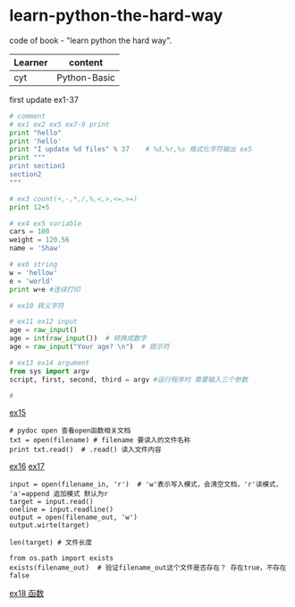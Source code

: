 # learn-python-the-hard-way
code of book - "learn python the hard way".

| Learner | content |
|-----------|----------|
| cyt | Python-Basic |

first update ex1-37
```python
# comment
# ex1 ex2 ex5 ex7-9 print 
print "hello"
print 'hello'
print "I update %d files" % 37    # %d,%r,%s 格式化字符输出 ex5
print """
print section1
section2
"""

# ex3 count(+,-,*,/,%,<,>,<=,>=)
print 12+5

# ex4 ex5 variable
cars = 100
weight = 120.56
name = 'Shaw'

# ex6 string 
w = 'hellow'
e = 'world'
print w+e #连续打印

# ex10 转义字符

# ex11 ex12 input
age = raw_input()
age = int(raw_input())  # 转换成数字
age = raw_input("Your age? \n")  # 提示符

# ex13 ex14 argument
from sys import argv
script, first, second, third = argv #运行程序时 需要输入三个参数

#

```
[ex15]

```
# pydoc open 查看open函数相关文档
txt = open(filename) # filename 要读入的文件名称 
print txt.read()  # .read() 读入文件内容
```
[ex16]
[ex17]

```
input = open(filename_in, 'r')  # 'w'表示写入模式，会清空文档，'r'读模式， 'a'=append 追加模式 默认为r
target = input.read()
oneline = input.readline()
output = open(filename_out, 'w')
output.wirte(target)

len(target) # 文件长度

from os.path import exists
exists(filename_out)  # 验证filename_out这个文件是否存在？ 存在true，不存在false

```
[ex18 函数]

[ex15]:https://github.com/sillyer/learn-python-the-hard-way/blob/master/ex15.py 
[ex16]:https://github.com/sillyer/learn-python-the-hard-way/blob/master/ex16.py
[ex17]:https://github.com/sillyer/learn-python-the-hard-way/blob/master/ex17.py
[ex18 函数]:https://github.com/sillyer/learn-python-the-hard-way/blob/master/ex18.py
